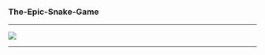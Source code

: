 ### The-Epic-Snake-Game

---

<img src="https://github.com/KrishGaur1354/Personal-Python-Projects/blob/main/The-Epic-Snake-Game/RUNTIME.png">

---
